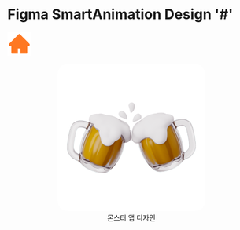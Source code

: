 # Figma SmartAnimation Design '#'

<!-- 마크다운으로 이미지 넣는 방법 ![대체텍스트](이미지경로) -->
![test image](./images/icon/home.svg)

<figure style="text-align:center;">
    <img src="./images/beer.png" alt="beer" style="width:300px; border-radius:20px">
    <figcaption>몬스터 앱 디자인</figcaption>
</figure>

